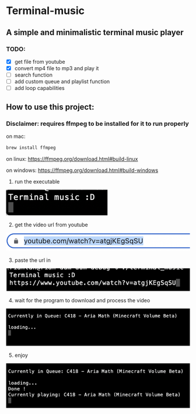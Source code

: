# Terminal-music
## A simple and minimalistic terminal music player


### TODO: 
- [x] get file from youtube
- [x] convert mp4 file to mp3 and play it
- [ ] search function
- [ ] add custom queue and playlist function
- [ ] add loop capabilities

## How to use this project:

### Disclaimer: requires ffmpeg to be installed for it to run properly 

on mac:
```bash
brew install ffmpeg
```

on linux:
https://ffmpeg.org/download.html#build-linux

on windows:
https://ffmpeg.org/download.html#build-windows



1. run the executable

![step 1](./step1.png "run the executable")

2. get the video url from youtube

![step 2](./step2.png "get url link")

3. paste the url in

![step 3](./step3.png "paste url")

4. wait for the program to download and process the video

![step 4](./step4.png "length of this depends on the length of the video")

5. enjoy

![step 5](./step5.png "yay")


